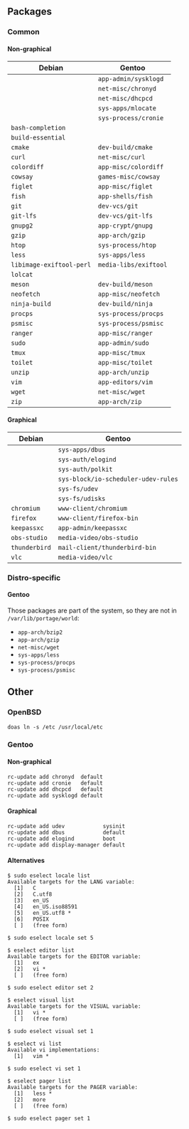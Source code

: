 Packages
--------

### Common

#### Non-graphical

| Debian                   | Gentoo                              |
|--------------------------|-------------------------------------|
|                          | `app-admin/sysklogd`                |
|                          | `net-misc/chronyd`                  |
|                          | `net-misc/dhcpcd`                   |
|                          | `sys-apps/mlocate`                  |
|                          | `sys-process/cronie`                |
| `bash-completion`        |                                     |
| `build-essential`        |                                     |
| `cmake`                  | `dev-build/cmake`                   |
| `curl`                   | `net-misc/curl`                     |
| `colordiff`              | `app-misc/colordiff`                |
| `cowsay`                 | `games-misc/cowsay`                 |
| `figlet`                 | `app-misc/figlet`                   |
| `fish`                   | `app-shells/fish`                   |
| `git`                    | `dev-vcs/git`                       |
| `git-lfs`                | `dev-vcs/git-lfs`                   |
| `gnupg2`                 | `app-crypt/gnupg`                   |
| `gzip`                   | `app-arch/gzip`                     |
| `htop`                   | `sys-process/htop`                  |
| `less`                   | `sys-apps/less`                     |
| `libimage-exiftool-perl` | `media-libs/exiftool`               |
| `lolcat`                 |                                     |
| `meson`                  | `dev-build/meson`                   |
| `neofetch`               | `app-misc/neofetch`                 |
| `ninja-build`            | `dev-build/ninja`                   |
| `procps`                 | `sys-process/procps`                |
| `psmisc`                 | `sys-process/psmisc`                |
| `ranger`                 | `app-misc/ranger`                   |
| `sudo`                   | `app-admin/sudo`                    |
| `tmux`                   | `app-misc/tmux`                     |
| `toilet`                 | `app-misc/toilet`                   |
| `unzip`                  | `app-arch/unzip`                    |
| `vim`                    | `app-editors/vim`                   |
| `wget`                   | `net-misc/wget`                     |
| `zip`                    | `app-arch/zip`                      |

#### Graphical

| Debian                   | Gentoo                              |
|--------------------------|-------------------------------------|
|                          | `sys-apps/dbus`                     |
|                          | `sys-auth/elogind`                  |
|                          | `sys-auth/polkit`                   |
|                          | `sys-block/io-scheduler-udev-rules` |
|                          | `sys-fs/udev`                       |
|                          | `sys-fs/udisks`                     |
| `chromium`               | `www-client/chromium`               |
| `firefox`                | `www-client/firefox-bin`            |
| `keepassxc`              | `app-admin/keepassxc`               |
| `obs-studio`             | `media-video/obs-studio`            |
| `thunderbird`            | `mail-client/thunderbird-bin`       |
| `vlc`                    | `media-video/vlc`                   |

### Distro-specific

#### Gentoo

Those packages are part of the system,
so they are not in `/var/lib/portage/world`:

* `app-arch/bzip2`
* `app-arch/gzip`
* `net-misc/wget`
* `sys-apps/less`
* `sys-process/procps`
* `sys-process/psmisc`



Other
-----

### OpenBSD

```
doas ln -s /etc /usr/local/etc
```

### Gentoo

#### Non-graphical

```
rc-update add chronyd  default
rc-update add cronie   default
rc-update add dhcpcd   default
rc-update add sysklogd default
```

#### Graphical

```
rc-update add udev            sysinit
rc-update add dbus            default
rc-update add elogind         boot
rc-update add display-manager default
```

#### Alternatives

```
$ sudo eselect locale list
Available targets for the LANG variable:
  [1]   C
  [2]   C.utf8
  [3]   en_US
  [4]   en_US.iso88591
  [5]   en_US.utf8 *
  [6]   POSIX
  [ ]   (free form)

$ sudo eselect locale set 5

$ eselect editor list
Available targets for the EDITOR variable:
  [1]   ex
  [2]   vi *
  [ ]   (free form)

$ sudo eselect editor set 2

$ eselect visual list
Available targets for the VISUAL variable:
  [1]   vi *
  [ ]   (free form)

$ sudo eselect visual set 1

$ eselect vi list
Available vi implementations:
  [1]   vim *

$ sudo eselect vi set 1

$ eselect pager list
Available targets for the PAGER variable:
  [1]   less *
  [2]   more
  [ ]   (free form)

$ sudo eselect pager set 1
```
